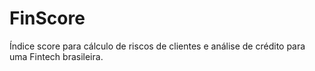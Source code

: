 # FinScore
Índice score para cálculo de riscos de clientes e análise de crédito para uma Fintech brasileira.
